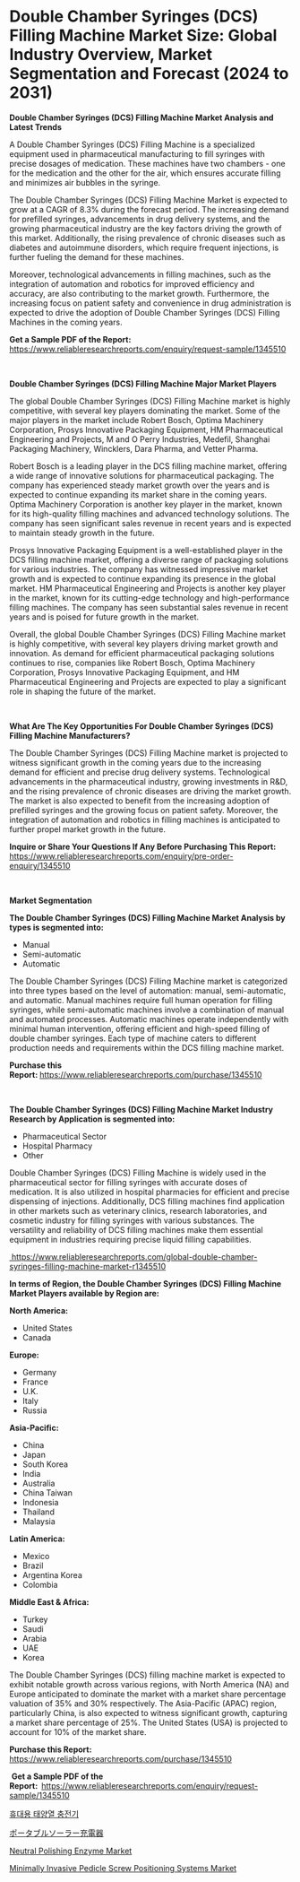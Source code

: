 <p><h1>Double Chamber Syringes (DCS) Filling Machine Market Size: Global Industry Overview, Market Segmentation and Forecast (2024 to 2031)</h1></p><p><strong>Double Chamber Syringes (DCS) Filling Machine Market Analysis and Latest Trends</strong></p>
<p><p>A Double Chamber Syringes (DCS) Filling Machine is a specialized equipment used in pharmaceutical manufacturing to fill syringes with precise dosages of medication. These machines have two chambers - one for the medication and the other for the air, which ensures accurate filling and minimizes air bubbles in the syringe.</p><p>The Double Chamber Syringes (DCS) Filling Machine Market is expected to grow at a CAGR of 8.3% during the forecast period. The increasing demand for prefilled syringes, advancements in drug delivery systems, and the growing pharmaceutical industry are the key factors driving the growth of this market. Additionally, the rising prevalence of chronic diseases such as diabetes and autoimmune disorders, which require frequent injections, is further fueling the demand for these machines.</p><p>Moreover, technological advancements in filling machines, such as the integration of automation and robotics for improved efficiency and accuracy, are also contributing to the market growth. Furthermore, the increasing focus on patient safety and convenience in drug administration is expected to drive the adoption of Double Chamber Syringes (DCS) Filling Machines in the coming years.</p></p>
<p><strong>Get a Sample PDF of the Report:&nbsp;</strong> <a href="https://www.reliableresearchreports.com/enquiry/request-sample/1345510">https://www.reliableresearchreports.com/enquiry/request-sample/1345510</a></p>
<p>&nbsp;</p>
<p><strong>Double Chamber Syringes (DCS) Filling Machine Major Market Players</strong></p>
<p><p>The global Double Chamber Syringes (DCS) Filling Machine market is highly competitive, with several key players dominating the market. Some of the major players in the market include Robert Bosch, Optima Machinery Corporation, Prosys Innovative Packaging Equipment, HM Pharmaceutical Engineering and Projects, M and O Perry Industries, Medefil, Shanghai Packaging Machinery, Wincklers, Dara Pharma, and Vetter Pharma.</p><p>Robert Bosch is a leading player in the DCS filling machine market, offering a wide range of innovative solutions for pharmaceutical packaging. The company has experienced steady market growth over the years and is expected to continue expanding its market share in the coming years. Optima Machinery Corporation is another key player in the market, known for its high-quality filling machines and advanced technology solutions. The company has seen significant sales revenue in recent years and is expected to maintain steady growth in the future.</p><p>Prosys Innovative Packaging Equipment is a well-established player in the DCS filling machine market, offering a diverse range of packaging solutions for various industries. The company has witnessed impressive market growth and is expected to continue expanding its presence in the global market. HM Pharmaceutical Engineering and Projects is another key player in the market, known for its cutting-edge technology and high-performance filling machines. The company has seen substantial sales revenue in recent years and is poised for future growth in the market.</p><p>Overall, the global Double Chamber Syringes (DCS) Filling Machine market is highly competitive, with several key players driving market growth and innovation. As demand for efficient pharmaceutical packaging solutions continues to rise, companies like Robert Bosch, Optima Machinery Corporation, Prosys Innovative Packaging Equipment, and HM Pharmaceutical Engineering and Projects are expected to play a significant role in shaping the future of the market.</p></p>
<p>&nbsp;</p>
<p><strong>What Are The Key Opportunities For Double Chamber Syringes (DCS) Filling Machine Manufacturers?</strong></p>
<p><p>The Double Chamber Syringes (DCS) Filling Machine market is projected to witness significant growth in the coming years due to the increasing demand for efficient and precise drug delivery systems. Technological advancements in the pharmaceutical industry, growing investments in R&D, and the rising prevalence of chronic diseases are driving the market growth. The market is also expected to benefit from the increasing adoption of prefilled syringes and the growing focus on patient safety. Moreover, the integration of automation and robotics in filling machines is anticipated to further propel market growth in the future.</p></p>
<p><strong>Inquire or Share Your Questions If Any Before Purchasing This Report:</strong> <a href="https://www.reliableresearchreports.com/enquiry/pre-order-enquiry/1345510">https://www.reliableresearchreports.com/enquiry/pre-order-enquiry/1345510</a></p>
<p>&nbsp;</p>
<p><strong>Market Segmentation</strong></p>
<p><strong>The Double Chamber Syringes (DCS) Filling Machine Market Analysis by types is segmented into:</strong></p>
<p><ul><li>Manual</li><li>Semi-automatic</li><li>Automatic</li></ul></p>
<p><p>The Double Chamber Syringes (DCS) Filling Machine market is categorized into three types based on the level of automation: manual, semi-automatic, and automatic. Manual machines require full human operation for filling syringes, while semi-automatic machines involve a combination of manual and automated processes. Automatic machines operate independently with minimal human intervention, offering efficient and high-speed filling of double chamber syringes. Each type of machine caters to different production needs and requirements within the DCS filling machine market.</p></p>
<p><strong>Purchase this Report:&nbsp;</strong><a href="https://www.reliableresearchreports.com/purchase/1345510">https://www.reliableresearchreports.com/purchase/1345510</a></p>
<p>&nbsp;</p>
<p><strong>The Double Chamber Syringes (DCS) Filling Machine Market Industry Research by Application is segmented into:</strong></p>
<p><ul><li>Pharmaceutical Sector</li><li>Hospital Pharmacy</li><li>Other</li></ul></p>
<p><p>Double Chamber Syringes (DCS) Filling Machine is widely used in the pharmaceutical sector for filling syringes with accurate doses of medication. It is also utilized in hospital pharmacies for efficient and precise dispensing of injections. Additionally, DCS filling machines find application in other markets such as veterinary clinics, research laboratories, and cosmetic industry for filling syringes with various substances. The versatility and reliability of DCS filling machines make them essential equipment in industries requiring precise liquid filling capabilities.</p></p>
<p><a href="https://www.reliableresearchreports.com/global-double-chamber-syringes-filling-machine-market-r1345510">&nbsp;https://www.reliableresearchreports.com/global-double-chamber-syringes-filling-machine-market-r1345510</a></p>
<p><strong>In terms of Region, the Double Chamber Syringes (DCS) Filling Machine Market Players available by Region are:</strong></p>
<p>
    <p> <strong> North America: </strong>
        <ul>
            <li>United States</li>
            <li>Canada</li>
        </ul>
        </p> 
    <p> <strong> Europe: </strong>
        <ul>
            <li>Germany</li>
            <li>France</li>
            <li>U.K.</li>
            <li>Italy</li>
            <li>Russia</li>
        </ul>
        </p> 
    <p> <strong> Asia-Pacific: </strong>
        <ul>
            <li>China</li>
            <li>Japan</li>
            <li>South Korea</li>
            <li>India</li>
            <li>Australia</li>
            <li>China Taiwan</li>
            <li>Indonesia</li>
            <li>Thailand</li>
            <li>Malaysia</li>
        </ul>
        </p> 
    <p> <strong> Latin America: </strong>
        <ul>
            <li>Mexico</li>
            <li>Brazil</li>
            <li>Argentina Korea</li>
            <li>Colombia</li>
        </ul>
        </p> 
    <p> <strong> Middle East & Africa: </strong>
        <ul>
            <li>Turkey</li>
            <li>Saudi</li>
            <li>Arabia</li>
            <li>UAE</li>
            <li>Korea</li>
        </ul>
    </p>
    </p>
<p><p>The Double Chamber Syringes (DCS) filling machine market is expected to exhibit notable growth across various regions, with North America (NA) and Europe anticipated to dominate the market with a market share percentage valuation of 35% and 30% respectively. The Asia-Pacific (APAC) region, particularly China, is also expected to witness significant growth, capturing a market share percentage of 25%. The United States (USA) is projected to account for 10% of the market share.</p></p>
<p><strong>Purchase this Report: </strong><a href="https://www.reliableresearchreports.com/purchase/1345510">https://www.reliableresearchreports.com/purchase/1345510</a></p>
<p>&nbsp;<strong>Get a Sample PDF of the Report:&nbsp;&nbsp;</strong><a href="https://www.reliableresearchreports.com/enquiry/request-sample/1345510">https://www.reliableresearchreports.com/enquiry/request-sample/1345510</a></p>
<p><strong></strong></p>
<p><p><a href="https://github.com/jntpkh496620/Market-Research-Report-List-2/blob/main/123873451696.md">휴대용 태양열 충전기</a></p><p><a href="https://github.com/lababdou/Market-Research-Report-List-3/blob/main/440097451701.md">ポータブルソーラー充電器</a></p><p><a href="https://issuu.com/reportprime-2/docs/neutral-polishing-enzyme-market-size-2030.pptx">Neutral Polishing Enzyme Market</a></p><p><a href="https://github.com/NorbertYates/Market-Research-Report-List-4/blob/main/minimally-invasive-pedicle-screw-positioning-systems-market.md">Minimally Invasive Pedicle Screw Positioning Systems Market</a></p></p>